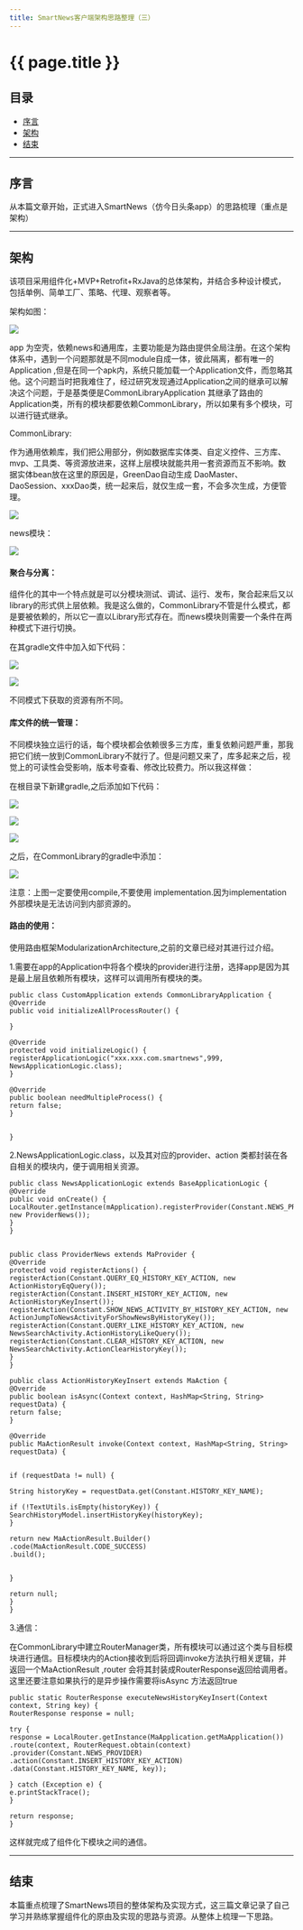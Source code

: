 ```yaml
---
title: SmartNews客户端架构思路整理（三）
---
```


# {{ page.title }}

## 目录

+ [序言](#序言)
+ [架构](#架构)
+ [结束](#结束)

----------------------------------

## 序言

从本篇文章开始，正式进入SmartNews（仿今日头条app）的思路梳理（重点是架构）

----------------------------------

## 架构

该项目采用组件化+MVP+Retrofit+RxJava的总体架构，并结合多种设计模式，包括单例、简单工厂、策略、代理、观察者等。


架构如图：

![](http://ogsbxb571.bkt.clouddn.com/%E8%B7%AF%E7%94%B1-1.png)

app 为空壳，依赖news和通用库，主要功能是为路由提供全局注册。在这个架构体系中，遇到一个问题那就是不同module自成一体，彼此隔离，都有唯一的Application ,但是在同一个apk内，系统只能加载一个Application文件，而忽略其他。这个问题当时把我难住了，经过研究发现通过Application之间的继承可以解决这个问题，于是基类便是CommonLibraryApplication 其继承了路由的Application类，所有的模块都要依赖CommonLibrary，所以如果有多个模块，可以进行链式继承。

CommonLibrary:

作为通用依赖库，我们把公用部分，例如数据库实体类、自定义控件、三方库、mvp、工具类、等资源放进来，这样上层模块就能共用一套资源而互不影响。数据实体bean放在这里的原因是，GreenDao自动生成 DaoMaster、DaoSession、xxxDao类，统一起来后，就仅生成一套，不会多次生成，方便管理。

![](http://a3.qpic.cn/psb?/V11eJGIx1VE7bR/TDqSsH5LN91.w4yY4CGDBSlOlsGhpOlFAsqjx*HOhGc!/m/dGYBAAAAAAAAnull&bo=gAKNAgAAAAADBy8!&rf=photolist&t=5)

news模块：

![](http://a3.qpic.cn/psb?/V11eJGIx1VE7bR/UfMbaUeNU86H70fj8lMCO2K7Ma18lzrkXeJHohbKRVY!/m/dMYAAAAAAAAAnull&bo=gAKIAgAAAAADByo!&rf=photolist&t=5)


#### 聚合与分离：

组件化的其中一个特点就是可以分模块测试、调试、运行、发布，聚合起来后又以library的形式供上层依赖。我是这么做的，CommonLibrary不管是什么模式，都是要被依赖的，所以它一直以Library形式存在。而news模块则需要一个条件在两种模式下进行切换。

在其gradle文件中加入如下代码：

![](http://a2.qpic.cn/psb?/V11eJGIx1VE7bR/.dLtnu4SrUh0oOnJmXa4crjXT2G.gytuSMl7CFguBAo!/m/dGEBAAAAAAAAnull&bo=pgMkAQAAAAADB6I!&rf=photolist&t=5)

![](http://a2.qpic.cn/psb?/V11eJGIx1VE7bR/3*a8GvhxWoeSoViHfjYf4qMlYDpZ0KqsT8WSQfYHv5w!/m/dGEBAAAAAAAAnull&bo=UQWAAgAAAAADB*Q!&rf=photolist&t=5)

不同模式下获取的资源有所不同。

#### 库文件的统一管理：

不同模块独立运行的话，每个模块都会依赖很多三方库，重复依赖问题严重，那我把它们统一放到CommonLibrary不就行了。但是问题又来了，库多起来之后，视觉上的可读性会受影响，版本号查看、修改比较费力。所以我这样做：

在根目录下新建gradle,之后添加如下代码：

![](http://a4.qpic.cn/psb?/V11eJGIx1VE7bR/a3FDDH6cw1McqZRxZ.pNSoLBrB8pwZ4z.GVkrYvRpl0!/m/dJMAAAAAAAAAnull&bo=qAZcAgAAAAADB9I!&rf=photolist&t=5)

![](http://a4.qpic.cn/psb?/V11eJGIx1VE7bR/NY70iHpIK1vvenaT3hwnSQP37DE2w0*riesp7uVFSfM!/m/dFcBAAAAAAAAnull&bo=4gSAAgAAAAADB0Y!&rf=photolist&t=5)

![](http://a1.qpic.cn/psb?/V11eJGIx1VE7bR/bOXqORvXviCCHEbMqrOjBSvoBnQngNTEPiGSwHXJFiU!/m/dMgAAAAAAAAAnull&bo=WweAAgAAAAADB*w!&rf=photolist&t=5)

之后，在CommonLibrary的gradle中添加：

![](http://a4.qpic.cn/psb?/V11eJGIx1VE7bR/c96EuiKK9HBaOxoAQYya0JV9m4obz2f0TBB7atl7I1c!/m/dFcBAAAAAAAAnull&bo=1ASAAgAAAAADB3A!&rf=photolist&t=5)

注意：上图一定要使用compile,不要使用 implementation.因为implementation外部模块是无法访问到内部资源的。

#### 路由的使用：

使用路由框架ModularizationArchitecture,之前的文章已经对其进行过介绍。

1.需要在app的Application中将各个模块的provider进行注册，选择app是因为其是最上层且依赖所有模块，这样可以调用所有模块的类。

    public class CustomApplication extends CommonLibraryApplication {
    @Override
    public void initializeAllProcessRouter() {

    }

    @Override
    protected void initializeLogic() {
    registerApplicationLogic("xxx.xxx.com.smartnews",999, NewsApplicationLogic.class);
    }

    @Override
    public boolean needMultipleProcess() {
    return false;
    }


    }
    
2.NewsApplicationLogic.class，以及其对应的provider、action 类都封装在各自相关的模块内，便于调用相关资源。

    public class NewsApplicationLogic extends BaseApplicationLogic {
    @Override
    public void onCreate() {
    LocalRouter.getInstance(mApplication).registerProvider(Constant.NEWS_PROVIDER, new ProviderNews());
    }
    }
    
    
    public class ProviderNews extends MaProvider {
    @Override
    protected void registerActions() {
    registerAction(Constant.QUERY_EQ_HISTORY_KEY_ACTION, new ActionHistoryEqQuery());
    registerAction(Constant.INSERT_HISTORY_KEY_ACTION, new ActionHistoryKeyInsert());
    registerAction(Constant.SHOW_NEWS_ACTIVITY_BY_HISTORY_KEY_ACTION, new ActionJumpToNewsActivityForShowNewsByHistoryKey());
    registerAction(Constant.QUERY_LIKE_HISTORY_KEY_ACTION, new NewsSearchActivity.ActionHistoryLikeQuery());
    registerAction(Constant.CLEAR_HISTORY_KEY_ACTION, new NewsSearchActivity.ActionClearHistoryKey());
    }
    }
    
    public class ActionHistoryKeyInsert extends MaAction {
    @Override
    public boolean isAsync(Context context, HashMap<String, String> requestData) {
    return false;
    }
    
    @Override
    public MaActionResult invoke(Context context, HashMap<String, String> requestData) {
    
    
    if (requestData != null) {
    
    String historyKey = requestData.get(Constant.HISTORY_KEY_NAME);
   
    if (!TextUtils.isEmpty(historyKey)) {
    SearchHistoryModel.insertHistoryKey(historyKey);
    }
    
    return new MaActionResult.Builder()
    .code(MaActionResult.CODE_SUCCESS)
    .build();
    
    
    }
    
    return null;
    }
    }
    
    
3.通信：

在CommonLibrary中建立RouterManager类，所有模块可以通过这个类与目标模块进行通信。目标模块内的Action接收到后将回调invoke方法执行相关逻辑，并返回一个MaActionResult ,router 会将其封装成RouterResponse返回给调用者。这里还要注意如果执行的是异步操作需要将isAsync 方法返回true

    public static RouterResponse executeNewsHistoryKeyInsert(Context context, String key) {
    RouterResponse response = null;

    try {
    response = LocalRouter.getInstance(MaApplication.getMaApplication())
    .route(context, RouterRequest.obtain(context)
    .provider(Constant.NEWS_PROVIDER)
    .action(Constant.INSERT_HISTORY_KEY_ACTION)
    .data(Constant.HISTORY_KEY_NAME, key));

    } catch (Exception e) {
    e.printStackTrace();
    }

    return response;
    }
    
这样就完成了组件化下模块之间的通信。

----------------------------------

## 结束

本篇重点梳理了SmartNews项目的整体架构及实现方式，这三篇文章记录了自己学习并熟练掌握组件化的原由及实现的思路与资源。从整体上梳理一下思路。
    
    


























